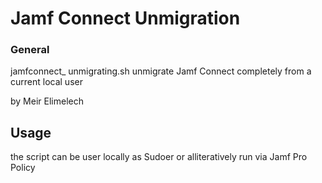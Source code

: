 # Jamf Connect Unmigration

### General

jamfconnect_ unmigrating.sh unmigrate Jamf Connect completely from a current local user

by Meir Elimelech

## Usage

the script can be user locally as Sudoer or alliteratively run via Jamf Pro Policy
